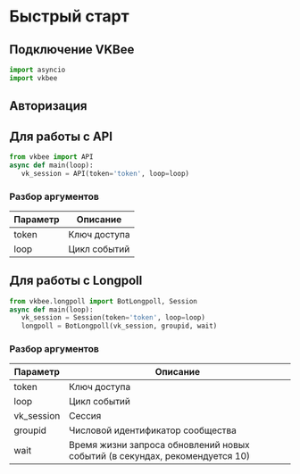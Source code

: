 # Быстрый старт
## Подключение VKBee
```python
import asyncio
import vkbee
```

## Авторизация
  ## Для работы с API
 ```python
from vkbee import API
async def main(loop):
    vk_session = API(token='token', loop=loop)
  ```
### Разбор аргументов
| Параметр | Описание |
| -------- | ---------|
| token | Ключ доступа
| loop  | Цикл событий

  ## Для работы с Longpoll
 ```python
from vkbee.longpoll import BotLongpoll, Session
async def main(loop):
    vk_session = Session(token='token', loop=loop)
    longpoll = BotLongpoll(vk_session, groupid, wait)
  ```
### Разбор аргументов
| Параметр | Описание |
| -------- | ---------|
| token | Ключ доступа
| loop  | Цикл событий
| vk_session | Сессия
| groupid  | Числовой идентификатор сообщества
| wait | Время жизни запроса обновлений новых событий (в секундах, рекомендуется 10)
